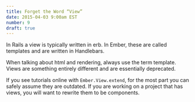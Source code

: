 ```yaml
---
title: Forget the Word “View”
date: 2015-04-03 9:00am EST
number: 9
draft: true
---
```


In Rails a view is typically written in erb. In Ember, these are called templates and are written in Handlebars.

When talking about html and rendering, always use the term template. Views are something entirely different and are essentially deprecated.

If you see tutorials online with `Ember.View.extend`, for the most part you can safely assume they are outdated. If you are working on a project that has views, you will want to rewrite them to be components.
